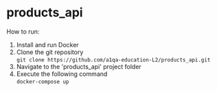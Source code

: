 # products_api

How to run:
1. Install and run Docker
2. Clone the git repository  
`git clone https://github.com/a1qa-education-L2/products_api.git`
3. Navigate to the 'products_api' project folder
4. Execute the following command  
`docker-compose up`